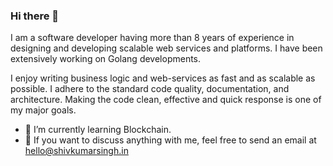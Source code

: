 ### Hi there 👋

I am a software developer having more than 8 years of experience in designing and developing scalable web services and platforms. I have been extensively working on Golang developments.

I enjoy writing business logic and web-services as fast and as scalable as possible. I adhere to the standard code quality, documentation, and architecture. Making the code clean, effective and quick response is one of my major goals.

- 🌱 I’m currently learning Blockchain.
- 💬 If you want to discuss anything with me, feel free to send an email at hello@shivkumarsingh.in
<!--
**shivkumarsingh7/shivkumarsingh7** is a ✨ _special_ ✨ repository because its `README.md` (this file) appears on your GitHub profile.

Here are some ideas to get you started:

- 🔭 I’m currently working on ...
- 🌱 I’m currently learning ...
- 👯 I’m looking to collaborate on ...
- 🤔 I’m looking for help with ...
- 💬 Ask me about ...
- 📫 How to reach me: ...
- 😄 Pronouns: ...
- ⚡ Fun fact: ...
-->
